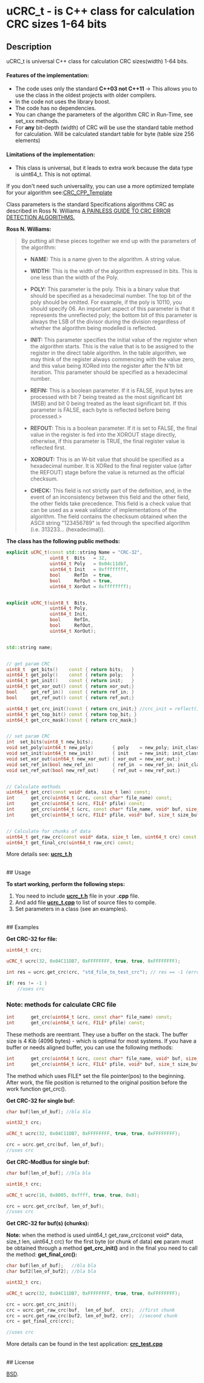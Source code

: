 # uCRC_t - is C++ class for calculation CRC sizes 1-64 bits


## Description

uCRC_t is universal C++ class for calculation CRC sizes(width) 1-64 bits.


#### Features of the implementation:

 - The code uses only the standard **C++03 not C++11** -> This allows you to use the class in the oldest projects with older compilers.
 - In the code not uses the library boost.
 - The code has no dependencies.
 - You can change the parameters of the algorithm CRC in Run-Time, see set_xxx methods.
 - For **any** bit-depth (width) of CRC will be use the standard table method for calculation. Will be calculated standart table for byte (table size 256 elements)


#### Limitations of the implementation:

- This class is universal, but it leads to extra work because the data type is uint64_t. This is not optimal.


If you don't need such universality, you can use a more optimized template for your algorithm see:[CRC_CPP_Template](https://github.com/KoynovStas/CRC_CPP_Template)


Class parameters is the standard Specifications algorithms CRC as described in Ross N. Williams [A PAINLESS GUIDE TO CRC ERROR DETECTION ALGORITHMS.](http://www.ross.net/crc/download/crc_v3.txt)


**Ross N. Williams:**

> By putting all these pieces together we end up with the parameters of the algorithm:
>
>   - **NAME:** This is a name given to the algorithm. A string value.
>
>   - **WIDTH:** This is the width of the algorithm expressed in bits.
>   This is one less than the width of the Poly.
>
>   - **POLY:** This parameter is the poly. This is a binary value that
>   should be specified as a hexadecimal number. The top bit of the
>   poly should be omitted. For example, if the poly is 10110, you
>   should specify 06. An important aspect of this parameter is that it
>   represents the unreflected poly; the bottom bit of this parameter
>   is always the LSB of the divisor during the division regardless of
>   whether the algorithm being modelled is reflected.
>
>   - **INIT:** This parameter specifies the initial value of the register
>   when the algorithm starts. This is the value that is to be assigned
>   to the register in the direct table algorithm. In the table
>   algorithm, we may think of the register always commencing with the
>   value zero, and this value being XORed into the register after the
>   N'th bit iteration. This parameter should be specified as a
>   hexadecimal number.
>
>   - **REFIN:** This is a boolean parameter. If it is FALSE, input bytes are
>   processed with bit 7 being treated as the most significant bit
>   (MSB) and bit 0 being treated as the least significant bit. If this
>   parameter is FALSE, each byte is reflected before being processed.>
>
>   - **REFOUT:** This is a boolean parameter. If it is set to FALSE, the
>   final value in the register is fed into the XOROUT stage directly,
>   otherwise, if this parameter is TRUE, the final register value is
>   reflected first.
>
>   - **XOROUT:** This is an W-bit value that should be specified as a
>   hexadecimal number. It is XORed to the final register value (after
>   the REFOUT) stage before the value is returned as the official
>   checksum.
>
>   - **CHECK:** This field is not strictly part of the definition, and, in
>   the event of an inconsistency between this field and the other
>   field, the other fields take precedence. This field is a check
>   value that can be used as a weak validator of implementations of
>   the algorithm. The field contains the checksum obtained when the
>   ASCII string "123456789" is fed through the specified algorithm
>   (i.e. 313233... (hexadecimal)).




**The class has the following public methods:**
```C++
explicit uCRC_t(const std::string Name = "CRC-32",
                uint8_t  Bits   = 32,
                uint64_t Poly   = 0x04c11db7,
                uint64_t Init   = 0xffffffff,
                bool     RefIn  = true,
                bool     RefOut = true,
                uint64_t XorOut = 0xffffffff);


explicit uCRC_t(uint8_t  Bits,
                uint64_t Poly,
                uint64_t Init,
                bool     RefIn,
                bool     RefOut,
                uint64_t XorOut);


std::string name;


// get param CRC
uint8_t  get_bits()    const { return bits;   }
uint64_t get_poly()    const { return poly;   }
uint64_t get_init()    const { return init;   }
uint64_t get_xor_out() const { return xor_out;}
bool     get_ref_in()  const { return ref_in; }
bool     get_ref_out() const { return ref_out;}

uint64_t get_crc_init()const { return crc_init;} //crc_init = reflect(init, bits) if RefIn, else = init
uint64_t get_top_bit() const { return top_bit; }
uint64_t get_crc_mask()const { return crc_mask;}


// set param CRC
int  set_bits(uint8_t new_bits);
void set_poly(uint64_t new_poly)       { poly    = new_poly; init_class();}
void set_init(uint64_t new_init)       { init    = new_init; init_class();}
void set_xor_out(uint64_t new_xor_out) { xor_out = new_xor_out;}
void set_ref_in(bool new_ref_in)       { ref_in  = new_ref_in; init_class();}
void set_ref_out(bool new_ref_out)     { ref_out = new_ref_out;}


// Calculate methods
uint64_t get_crc(const void* data, size_t len) const;
int      get_crc(uint64_t &crc, const char* file_name) const;
int      get_crc(uint64_t &crc, FILE* pfile) const;
int      get_crc(uint64_t &crc, const char* file_name, void* buf, size_t size_buf) const;
int      get_crc(uint64_t &crc, FILE* pfile, void* buf, size_t size_buf) const;


// Calculate for chunks of data
uint64_t get_raw_crc(const void* data, size_t len, uint64_t crc) const; //for first byte crc = crc_init (must be)
uint64_t get_final_crc(uint64_t raw_crc) const;
```

More details see: **[ucrc_t.h](./ucrc_t.h)**


<br/>
## Usage

**To start working, perform the following steps:**

1. You need to include **[ucrc_t.h](./ucrc_t.h)** file in your **.cpp** file.
2. And add file **[ucrc_t.cpp](./ucrc_t.cpp)** to list of source files to compile.
3. Set parameters in a class (see an examples).


<br/>
## Examples

**Get CRC-32 for file:**

```C++
uint64_t crc;

uCRC_t ucrc(32, 0x04C11DB7, 0xFFFFFFFF, true, true, 0xFFFFFFFF);

int res = ucrc.get_crc(crc, "std_file_to_test_crc"); // res == -1 (error); res == 0 (good)

if( res != -1 )
    //uses crc
```


### Note: methods for calculate CRC file

```C++
int      get_crc(uint64_t &crc, const char* file_name) const;
int      get_crc(uint64_t &crc, FILE* pfile) const;
```
These methods are reentrant. They use a buffer on the stack. 
The buffer size is 4 Kib (4096 bytes) - which is optimal for most systems. 
If you have a buffer or needs aligned buffer, you can use the following methods:

```C++
int      get_crc(uint64_t &crc, const char* file_name, void* buf, size_t size_buf) const;
int      get_crc(uint64_t &crc, FILE* pfile, void* buf, size_t size_buf) const;
```

The method which uses FILE* set the file pointer(pos) to the beginning. 
After work, the file position is returned to the original position before the work function get_crc().


**Get CRC-32 for single buf:**

```C++
char buf[len_of_buf]; //bla bla

uint32_t crc;

uCRC_t ucrc(32, 0x04C11DB7, 0xFFFFFFFF, true, true, 0xFFFFFFFF);

crc = ucrc.get_crc(buf, len_of_buf);
//uses crc
```


**Get CRC-ModBus for single buf:**

```C++
char buf[len_of_buf]; //bla bla

uint16_t crc;

uCRC_t ucrc(16, 0x8005, 0xffff, true, true, 0x0);

crc = ucrc.get_crc(buf, len_of_buf);
//uses crc
```


**Get CRC-32 for buf(s) (chunks):**

**Note:**
when the method is used uint64_t get_raw_crc(const void* data, size_t len, uint64_t crc)
for the first byte (or chunk of data) **crc** param must be obtained through a method **get_crc_init()** and in the final you need to call the method: **get_final_crc():**

```C++
char buf[len_of_buf];   //bla bla
char buf2[len_of_buf2]; //bla bla

uint32_t crc;

uCRC_t ucrc(32, 0x04C11DB7, 0xFFFFFFFF, true, true, 0xFFFFFFFF);

crc = ucrc.get_crc_init();
crc = ucrc.get_raw_crc(buf,  len_of_buf,  crc);  //first chunk
crc = ucrc.get_raw_crc(buf2, len_of_buf2, crr);  //second chunk
crc = get_final_crc(crc);

//uses crc
```

More details can be found in the test application: **[crc_test.cpp](./crc_test.cpp)**


<br/>
## License

[BSD](./LICENSE).
